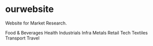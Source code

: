 # ourwebsite
Website for Market Research. 


Food & Beverages
Health
Industrials
Infra
Metals
Retail
Tech
Textiles
Transport
Travel